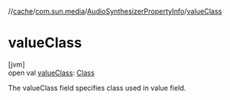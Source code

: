 //[cache](../../../index.md)/[com.sun.media](../index.md)/[AudioSynthesizerPropertyInfo](index.md)/[valueClass](value-class.md)

# valueClass

[jvm]\
open val [valueClass](value-class.md): [Class](https://docs.oracle.com/javase/8/docs/api/java/lang/Class.html)

The valueClass field specifies class used in value field.
